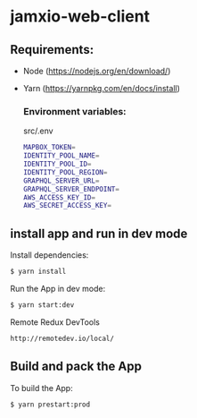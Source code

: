 # jamxio-web-client

## Requirements: 

- Node (https://nodejs.org/en/download/)
- Yarn (https://yarnpkg.com/en/docs/install)

    ### Environment variables: 

    src/.env

    ``` bash
    MAPBOX_TOKEN=
    IDENTITY_POOL_NAME=
    IDENTITY_POOL_ID=
    IDENTITY_POOL_REGION=
    GRAPHQL_SERVER_URL=
    GRAPHQL_SERVER_ENDPOINT=
    AWS_ACCESS_KEY_ID=
    AWS_SECRET_ACCESS_KEY=
    ```

## install app and run in dev mode

Install dependencies:
``` bash
$ yarn install
```

Run the App in dev mode:
``` bash
$ yarn start:dev
```

Remote Redux DevTools
``` bash
http://remotedev.io/local/
```

## Build and pack the App
To build the App:
``` bash
$ yarn prestart:prod
```

